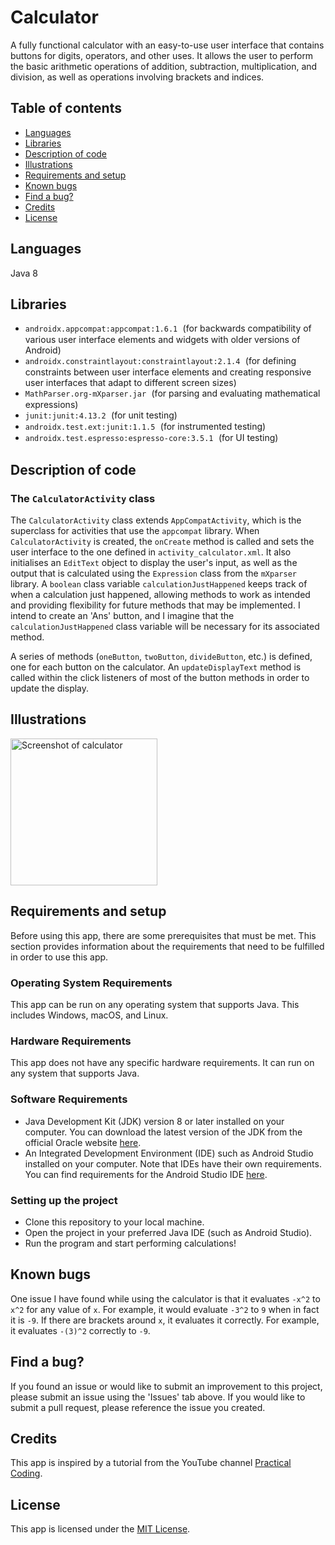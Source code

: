 # Calculator
 A fully functional calculator with an easy-to-use user interface that contains buttons for digits, operators, and other uses. It allows the user to perform the basic arithmetic operations of addition, subtraction, multiplication, and division, as well as operations involving brackets and indices.

## Table of contents
* [Languages](#languages)
* [Libraries](#libraries)
* [Description of code](#description-of-code)
* [Illustrations](#illustrations)
* [Requirements and setup](#requirements-and-setup)
* [Known bugs](#known-bugs)
* [Find a bug?](#find-a-bug)
* [Credits](#credits)
* [License](#license)

## Languages
Java 8

## Libraries
* <span style ="font-family: Courier New">`androidx.appcompat:appcompat:1.6.1` </span>(for backwards compatibility of various user interface elements and widgets with older versions of Android)
* <span style ="font-family: Courier New">`androidx.constraintlayout:constraintlayout:2.1.4` </span>(for defining constraints between user interface elements and creating responsive user interfaces that adapt to different screen sizes)
* <span style ="font-family: Courier New">`MathParser.org-mXparser.jar` </span>(for parsing and evaluating mathematical expressions)
* <span style ="font-family: Courier New">`junit:junit:4.13.2` </span>(for unit testing)
* <span style ="font-family: Courier New">`androidx.test.ext:junit:1.1.5` </span>(for instrumented testing)
* <span style ="font-family: Courier New">`androidx.test.espresso:espresso-core:3.5.1` </span>(for UI testing)

## Description of code
### The <span style ="font-family: Courier New">`CalculatorActivity`</span> class
The <span style ="font-family: Courier New">`CalculatorActivity`</span> class extends <span style ="font-family: Courier New">`AppCompatActivity`</span>, which is the superclass for activities that use the <span style ="font-family: Courier New">`appcompat`</span> library. When <span style ="font-family: Courier New">`CalculatorActivity`</span> is created, the <span style ="font-family: Courier New">`onCreate`</span> method is called and sets the user interface to the one defined in <span style ="font-family: Courier New">`activity_calculator.xml`</span>. It also initialises an <span style ="font-family: Courier New">`EditText`</span> object to display the user's input, as well as the output that is calculated using the <span style ="font-family: Courier New">`Expression`</span> class from the <span style ="font-family: Courier New">`mXparser`</span> library. A <span style ="font-family: Courier New">`boolean`</span> class variable <span style ="font-family: Courier New">`calculationJustHappened`</span> keeps track of when a calculation just happened, allowing methods to work as intended and providing flexibility for future methods that may be implemented. I intend to create an 'Ans' button, and I imagine that the <span style ="font-family: Courier New">`calculationJustHappened`</span> class variable will be necessary for its associated method.

A series of methods (<span style ="font-family: Courier New">`oneButton`</span>, <span style ="font-family: Courier New">`twoButton`</span>, <span style ="font-family: Courier New">`divideButton`</span>, etc.) is defined, one for each button on the calculator. An <span style ="font-family: Courier New">`updateDisplayText`</span> method is called within the click listeners of most of the button methods in order to update the display.

## Illustrations
<img width="235" alt="Screenshot of calculator" src="https://user-images.githubusercontent.com/122983411/235888266-f981c0de-0dc7-46a2-a069-5451b8a4c295.png">

## Requirements and setup
Before using this app, there are some prerequisites that must be met. This section provides information about the requirements that need to be fulfilled in order to use this app.
### Operating System Requirements
This app can be run on any operating system that supports Java. This includes Windows, macOS, and Linux.
### Hardware Requirements
This app does not have any specific hardware requirements. It can run on any system that supports Java.
### Software Requirements
* Java Development Kit (JDK) version 8 or later installed on your computer. You can download the latest version of the JDK from the official Oracle website [here](https://www.oracle.com/java/technologies/downloads/).
* An Integrated Development Environment (IDE) such as Android Studio installed on your computer. Note that IDEs have their own requirements. You can find requirements for the Android Studio IDE [here](https://developer.android.com/studio/install?gclid=CjwKCAjwjMiiBhA4EiwAZe6jQ6JIVXEkxXTH3jSBnS3iT6wq3o8irNlSSfIroMs2__YxISpgDZlfvBoCiSYQAvD_BwE&gclsrc=aw.ds).

### Setting up the project
* Clone this repository to your local machine.
* Open the project in your preferred Java IDE (such as Android Studio).
* Run the program and start performing calculations!

## Known bugs
One issue I have found while using the calculator is that it evaluates `-x^2` to `x^2` for any value of `x`. For example, it would evaluate `-3^2` to `9` when in fact it is `-9`. If there are brackets around `x`, it evaluates it correctly. For example, it evaluates `-(3)^2` correctly to `-9`.

## Find a bug?
If you found an issue or would like to submit an improvement to this project, please submit an issue using the 'Issues' tab above. If you would like to submit a pull request, please reference the issue you created.

## Credits
This app is inspired by a tutorial from the YouTube channel [Practical Coding](https://www.youtube.com/watch?v=B5b-7uDtUp4&list=PLcSIMAULmMyd-d2gp50C-fPfnzCB523mZ&index=6).

## License
This app is licensed under the [MIT License](https://github.com/ChenYefet/Calculator/blob/master/LICENSE).
